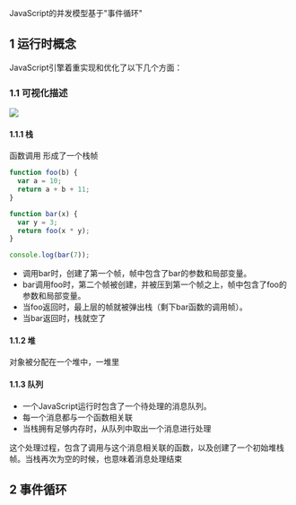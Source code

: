 JavaScript的并发模型基于"事件循环"

## 1 运行时概念 ##
JavaScript引擎着重实现和优化了以下几个方面：

### 1.1 可视化描述 ### 
![](https://i.imgur.com/WroiLkQ.png)

#### 1.1.1 栈 #### 
函数调用 形成了一个栈帧
```javascript
function foo(b) {
  var a = 10;
  return a + b + 11;
}

function bar(x) {
  var y = 3;
  return foo(x * y);
}

console.log(bar(7));
```

- 调用bar时，创建了第一个帧，帧中包含了bar的参数和局部变量。
- bar调用foo时，第二个帧被创建，并被压到第一个帧之上，帧中包含了foo的参数和局部变量。
- 当foo返回时，最上层的帧就被弹出栈（剩下bar函数的调用帧）。
- 当bar返回时，栈就空了

#### 1.1.2 堆 ####
对象被分配在一个堆中，一堆里

#### 1.1.3 队列 #### 
- 一个JavaScript运行时包含了一个待处理的消息队列。
- 每一个消息都与一个函数相关联
- 当栈拥有足够内存时，从队列中取出一个消息进行处理

这个处理过程，包含了调用与这个消息相关联的函数，以及创建了一个初始堆栈帧。当栈再次为空的时候，也意味着消息处理结束

## 2 事件循环 ##



















 